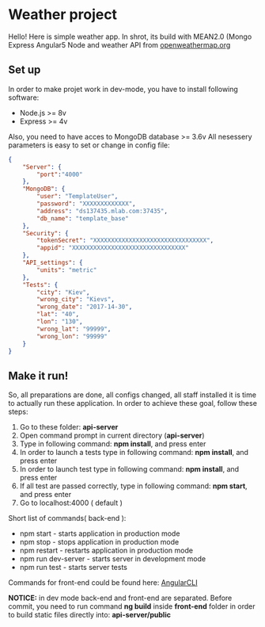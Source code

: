 # Weather project
Hello! Here is simple weather app. In shrot, its build with MEAN2.0 (Mongo Express Angular5 Node and weather API from [openweathermap.org](http://openweathermap.org)

## Set up
In order to make projet work in dev-mode, you have to install following software:
* Node.js >= 8v
* Express >= 4v

Also, you need to have acces to MongoDB database >= 3.6v 
All nesessery parameters is easy to set or change in config file: 
```json
{	
	"Server": {
		"port":"4000"
	},
	"MongoDB": {
		"user": "TemplateUser",
		"password": "XXXXXXXXXXXXX",
		"address": "ds137435.mlab.com:37435",
		"db_name": "template_base"
	},
	"Security": {
		"tokenSecret": "XXXXXXXXXXXXXXXXXXXXXXXXXXXXXXXX",
		"appid": "XXXXXXXXXXXXXXXXXXXXXXXXXXXXXXXX"
	},
	"API_settings": {
		"units": "metric"
	},	
	"Tests": {
		"city": "Kiev",
		"wrong_city": "Kievs",
		"wrong_date": "2017-14-30",
		"lat": "40",
		"lon": "130",
		"wrong_lat": "99999",
		"wrong_lon": "99999"
	}		
}

```
## Make it run!
So, all preparations are done, all configs changed, all staff installed it is time to actually run these application.
In order to achieve these goal, follow these steps:
1. Go to these folder: **api-server**
1. Open command prompt in current directory (**api-server**)
1. Type in following command:  **npm install**, and press enter
1. In order to launch a tests type in following command:  **npm install**, and press enter
1. In order to launch test type in following command:  **npm install**, and press enter
1. If all test are passed correctly, type in following command:  **npm start**, and press enter 
1. Go to localhost:4000 ( default )

Short list of commands( back-end ):
* npm start - starts application in production mode
* npm stop - stops application in production mode
* npm restart - restarts application in production mode
* npm run dev-server - starts server in development mode
* npm run test - starts server tests

Commands for front-end could be found here: [AngularCLI](https://github.com/angular/angular-cli)

**NOTICE:** in dev mode back-end and front-end are separated. Before commit, you need to run command **ng build** inside **front-end** folder in order to build static files directly into: **api-server/public**
